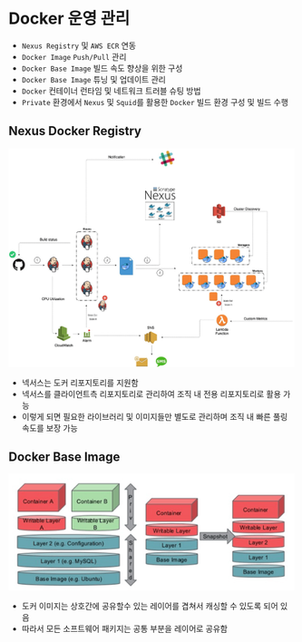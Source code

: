 # Docker 운영 관리

- `Nexus Registry` 및 `AWS ECR` 연동
- `Docker Image` `Push/Pull` 관리
- `Docker Base Image` 빌드 속도 향상을 위한 구성
- `Docker Base Image` 튜닝 및 업데이트 관리
- `Docker` 컨테이너 런타임 및 네트워크 트러블 슈팅 방법
- `Private` 환경에서 `Nexus` 및 `Squid`를 활용한 `Docker` 빌드 환경 구성 및 빌드 수행

## Nexus Docker Registry

![images/managing_operation/1.png](images/managing_operation/1.png)

- 넥서스는 도커 리포지토리를 지원함
- 넥서스를 클라이언트측 리포지토리로 관리하여 조직 내 전용 리포지토리로 활용 가능
- 이렇게 되면 필요한 라이브러리 및 이미지들만 별도로 관리하며 조직 내 빠른 풀링 속도를 보장 가능

## Docker Base Image

![images/managing_operation/2.png](images/managing_operation/2.png)

- 도커 이미지는 상호간에 공유할수 있는 레이어를 겹쳐서 캐싱할 수 있도록 되어 있음
- 따라서 모든 소프트웨어 패키지는 공통 부분을 레이어로 공유함
